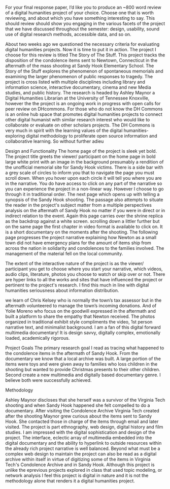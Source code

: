 For your final response paper, I’d like you to produce an ~800 word review of a digital humanities project of your choice. Choose one that is worth reviewing, and about which you have something interesting to say. This should review should show you engaging in the various facets of the project that we have discussed throughout the semester: design, usability, sound use of digital research methods, accessible data, and so on.

About two weeks ago we questioned the necessary criteria for evaluating digital humanities projects. Now it is time to put it in action. The project I choose for this review is titled The Story of The Stuff. This project tracks the disposition of the condolence items sent to Newtown, Connecticut in the aftermath of the mass shooting at Sandy Hook Elementary School. The Story of the Stuff explores the phenomenon of spontaneous memorials and examining the larger phenomenon of public responses to tragedy. The project is cross listed with multiple disciplines including library and information science, interactive documentary, cinema and new Media studies, and public history. The research is headed by Ashley Maynor a Digital Humanities Librarian at the University of Tennessee Knoxville, however the the project is an ongoing work in progress with open calls for peer review on DHcommons. For those who do not know the DH Commons is an online hub space that promotes digital humanities projects to connect other digital humanist  with similar research interest who would like to collaborate or evaluate on other scholars projects. The DH Commons is very much in spirit with the learning values of the digital humanities- exploring digital methodology to proliferate open source information and collaborative learning. So without further adieu  

Design  and Functionality
The home page of the project is sleek yet bold. The project title greets the viewer/ participant on the home page in bold large white print with an image in the background presumably a rendition of the unofficial memorial site for Sandy Hook victims. There is a side bar with a grey scale of circles to inform you that to navigate the page you must scroll down. When you hover upon each circle it will tell you where you are in the narrative. You do have access to click on any part of the narrative so you can experience the project in a non-linear way. However I choose to go through it in traditional order. The next page which opens up with telling a synopsis of the Sandy Hook shooting. The passage also attempts to situate the reader in the project's subject matter from a multiple perspectives analysis on the aftermath of Sandy Hook no matter if you were in direct or in indirect relation to the event. Again this page carries over the shrine replica as the backdrop against a white screen. scrolling down a littler further but on the same page the first chapter in video format is available to click on. It is a short documentary on the moments after the shooting. The following page progresses the project narrative explaining how Newton as a small town did not have emergency plans for the amount of items ship from across the nation in solidarity and condolences to the families involved. The management of the material fell on the local community.

The extent of the interactive nature of the project is as the viewer/ participant you get to choose where you start your narrative, which videos, audio clips, literature, photos you choose to watch or skip over or not. There are hyper links to all the works and sites that have influenced the project or pertinent to the project's research. I find this much in line with digital humanities seriousness about information distribution.     

we learn of Chris Kelsey who is normally the town’s tax assessor but in the aftermath volunteered to manage the town’s incoming donations. And of Yolie Moreno who focus on the goodwill expressed in the aftermath and built a platform to share the empathy that Newton received. The photos organized in traditional exhibit style compliments the video, 1st person narrative text, and minimalist  background. I am a fan of this digital forward multimedia documentary! It is design savvy, digitally complex, emotionally loaded, academically rigorous.          

Project Goals
The primary research goal I read as tracing what happened to the condolence items in the aftermath of Sandy Hook. From the documentary we know that a local archive was built. A large portion of the items were toys and were given away to families who loss children in the shooting but wanted to provide Christmas presents to their other children.
Second create a new multimedia and digitally based documentary genre.
I believe both were successfully achieved.


Methodology

Ashley Maynor discloses that she herself was a survivor of the Virginia Tech shooting and when Sandy Hook happened she felt compelled to do a documentary. After visiting the Condolence Archive Virginia Tech created after the shooting Maynor grew curious about the items sent to Sandy Hook. She contacted those in charge of the items through email and later visited. The project is part ethnography, web design, digital history and film studies. I am impressed with the digital sophistication and design of the project. The interface, eclectic array of multimedia embedded into the digital documentary and the ability to hyperlink to outside resources within the already rich project narrative is well balanced. Beyond what must be a complex web design to maintain the project can also be read as a digital archive within itself in virtue of digitizing some of the items in Virginia Tech's Condolence Archive and in Sandy Hook. Although this project is unlike the eprevious projects explored in class that used topic modeling, or network analysis I feel this project is digital in nature and it is not the methodology alone that renders it a digital humanities project.
